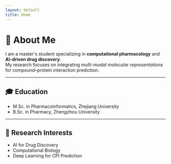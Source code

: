 ```yaml
---
layout: default
title: Home
---
```


# 👋 About Me

I am a master's student specializing in **computational pharmacology** and **AI-driven drug discovery**.  
My research focuses on integrating *multi-modal molecular representations* for compound–protein interaction prediction.

---

## 🎓 Education
- M.Sc. in Pharmacoinformatics, Zhejiang University
- B.Sc. in Pharmacy, Zhengzhou University

---

## 🔬 Research Interests
- AI for Drug Discovery  
- Computational Biology  
- Deep Learning for CPI Prediction
